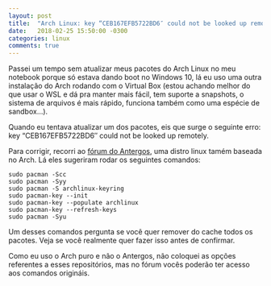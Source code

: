```yaml
---
layout: post
title:  "Arch Linux: key “CEB167EFB5722BD6″ could not be looked up remotely"
date:   2018-02-25 15:50:00 -0300
categories: linux
comments: true
---
```

Passei um tempo sem atualizar meus pacotes do Arch Linux no meu notebook porque só estava dando boot no Windows 10, lá eu uso uma outra instalação do Arch rodando com o Virtual Box (estou achando melhor do que usar o WSL e dá pra manter mais fácil, tem suporte a snapshots, o sistema de arquivos é mais rápido, funciona também como uma espécie de sandbox…).

Quando eu tentava atualizar um dos pacotes, eis que surge o seguinte erro: key “CEB167EFB5722BD6″ could not be looked up remotely.

Para corrigir, recorri ao [fórum do Antergos](https://forum.antergos.com/topic/8880/key-ceb167efb5722bd6-could-not-be-looked-up-remotely/9), uma distro linux tamém baseada no Arch. Lá eles sugeriram rodar os seguintes comandos:

    sudo pacman -Scc
    sudo pacman -Syy
    sudo pacman -S archlinux-keyring
    sudo pacman-key --init
    sudo pacman-key --populate archlinux
    sudo pacman-key --refresh-keys
    sudo pacman -Syu 

Um desses comandos pergunta se você quer remover do cache todos os pacotes. Veja se você realmente quer fazer isso antes de confirmar.

Como eu uso o Arch puro e não o Antergos, não coloquei as opções referentes a esses repositórios, mas no fórum vocês poderão ter acesso aos comandos origináis.
